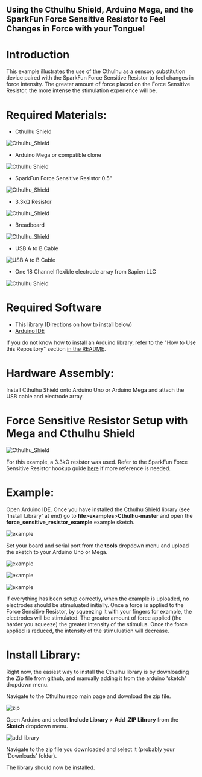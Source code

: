 ## Using the Cthulhu Shield, Arduino Mega, and the SparkFun Force Sensitive Resistor to Feel Changes in Force with your Tongue!

# Introduction

This example illustrates the use of the Cthulhu as a sensory substitution device paired with the SparkFun Force Sensitive Resistor to feel changes in force intensity. The greater amount of force placed on the Force Sensitive Resistor, the more intense the stimulation experience will be.

# Required Materials:

* Cthulhu Shield

![Cthulhu_Shield](https://github.com/SapienLLCdev/Cthulhu/blob/master/jpgs/cthulhusmall.jpg?raw=true)

* Arduino Mega or compatible clone

![Cthulhu Shield](https://github.com/SapienLLCdev/Cthulhu/blob/master/jpgs/megasmall.jpg?raw=true)

* SparkFun Force Sensitive Resistor 0.5"

![Cthulhu_Shield](https://github.com/SapienLLCdev/Cthulhu/blob/master/jpgs/force_sensitive_resistor.jpg?raw=true)

* 3.3kΩ Resistor

![Cthulhu_Shield](https://github.com/SapienLLCdev/Cthulhu/blob/master/jpgs/3_3kOhm.jpg?raw=true)

* Breadboard

![Cthulhu_Shield](https://github.com/SapienLLCdev/Cthulhu/blob/master/jpgs/breadboard.jpg?raw=true)

* USB A to B Cable

![USB A to B Cable](https://github.com/SapienLLCdev/Cthulhu/blob/master/jpgs/usbsmall.jpg?raw=true)

* One 18 Channel flexible electrode array from Sapien LLC

![Cthulhu Shield](https://github.com/SapienLLCdev/Cthulhu/blob/master/jpgs/ribbonsmall.jpg?raw=true)

# Required Software
* This library (Directions on how to install below)
* [Arduino IDE](https://www.arduino.cc/en/Main/Software)

If you do not know how to install an Arduino library, refer to the "How to Use this Repository" section [in the README](https://github.com/SapienLLCdev/Cthulhu). 

# Hardware Assembly:
Install Cthulhu Shield onto Arduino Uno or Arduino Mega and attach the USB cable and electrode array. 

# Force Sensitive Resistor Setup with Mega and Cthulhu Shield 

![Cthulhu_Shield](https://github.com/SapienLLCdev/Cthulhu/blob/master/jpgs/force_sensitive_resistor_setup.JPG?raw=true)

For this example, a 3.3kΩ resistor was used. Refer to the SparkFun Force Sensitive Resistor hookup guide [here](https://learn.sparkfun.com/tutorials/force-sensitive-resistor-hookup-guide?_ga=2.62589669.834921711.1551994825-586526424.1528213955) if more reference is needed.

# Example:
Open Arduino IDE. Once you have installed the Cthulhu Shield library (see 'Install Library' at end) go to **file**>**examples**>**Cthulhu-master** and open the **force_sensitive_resistor_example** example sketch.

![example](https://github.com/SapienLLCdev/Cthulhu/blob/master/jpgs/force_sensitive_resistor_example.JPG?raw=true)

Set your board and serial port from the **tools** dropdown menu and upload the sketch to your Arduino Uno or Mega.

![example](https://github.com/SapienLLCdev/Cthulhu/blob/master/jpgs/force_sensitive_resistor_brd_select.JPG?raw=true)

![example](https://github.com/SapienLLCdev/Cthulhu/blob/master/jpgs/force_sensitive_resistor_port.jpg?raw=true)

![example](https://github.com/SapienLLCdev/Cthulhu/blob/master/jpgs/force_sensitive_resistor_upload.jpg?raw=true)

If everything has been setup correctly, when the example is uploaded, no electrodes should be stimuluated initially. Once a force is applied to the Force Sensitive Resistor, by squeezing it with your fingers for example, the electrodes will be stimulated. The greater amount of force applied (the harder you squeeze) the greater intensity of the stimulus. Once the force applied is reduced, the intensity of the stimuluation will decrease. 
 
# Install Library:

Right now, the easiest way to install the Cthulhu library is by downloading the Zip file from github, and manually adding it from the arduino 'sketch' dropdown menu.

Navigate to the Cthulhu repo main page and download the zip file.

![zip](https://github.com/SapienLLCdev/Cthulhu/blob/master/jpgs/download_zip.jpg?raw=true)

Open Arduino and select **Include Library** > **Add .ZIP Library** from the **Sketch** dropdown menu.

![add library](https://github.com/SapienLLCdev/Cthulhu/blob/master/jpgs/arduino_add_zip_library.jpg?raw=true)

Navigate to the zip file you downloaded and select it (probably your 'Downloads' folder). 

The library should now be installed. 



